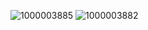 ![1000003885](https://github.com/user-attachments/assets/2177417b-9b04-46cf-9659-15de2eadd6cf)
![1000003882](https://github.com/user-attachments/assets/09d06363-11cd-4413-aee0-73f3a712d07b)


